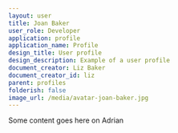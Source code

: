 ```yaml
---
layout: user
title: Joan Baker
user_role: Developer
application: profile
application_name: Profile
design_title: User profile
design_description: Example of a user profile
document_creator: Liz Baker
document_creator_id: liz
parent: profiles
folderish: false
image_url: /media/avatar-joan-baker.jpg
---
```


Some content goes here on Adrian

